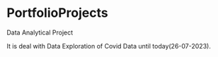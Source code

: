 # PortfolioProjects
Data Analytical Project

It is deal with Data Exploration of Covid Data until today(26-07-2023).
